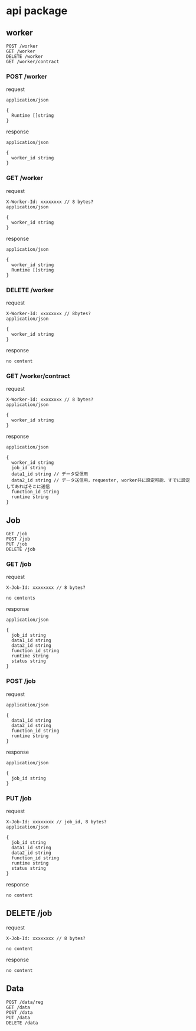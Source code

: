 # api package

## worker

```
POST /worker
GET /worker
DELETE /worker
GET /worker/contract
```

### POST /worker

request

```
application/json

{
  Runtime []string
}
```

response

```
application/json

{
  worker_id string
}
```

### GET /worker

request

```
X-Worker-Id: xxxxxxxx // 8 bytes?
application/json

{
  worker_id string
}

```

response

```
application/json

{
  worker_id string
  Runtime []string
}
```

### DELETE /worker

request

```
X-Worker-Id: xxxxxxxx // 8bytes?
application/json

{
  worker_id string
}
```

response

```
no content
```

### GET /worker/contract

request

```
X-Worker-Id: xxxxxxxx // 8 bytes?
application/json

{
  worker_id string
}
```

response

```
application/json

{
  worker_id string
  job_id string
  data1_id string // データ受信用
  data2_id string // データ送信用，requester, worker共に設定可能．すでに設定してあればそこに送信
  function_id string
  runtime string
}
```

## Job

```
GET /job
POST /job
PUT /job
DELETE /job
```

### GET /job

request

```
X-Job-Id: xxxxxxxx // 8 bytes?

no contents
```

response

```
application/json

{
  job_id string
  data1_id string
  data2_id string
  function_id string
  runtime string
  status string
}
```

### POST /job

request

```
application/json

{
  data1_id string
  data2_id string
  function_id string
  runtime string
}
```

response

```
application/json

{
  job_id string
}
```

### PUT /job

request

```
X-Job-Id: xxxxxxxx // job_id, 8 bytes?
application/json

{
  job_id string
  data1_id string
  data2_id string
  function_id string
  runtime string
  status string
}
```

response

```
no content
```

## DELETE /job

request

```
X-Job-Id: xxxxxxxx // 8 bytes?

no content
```

response

```
no content
```

## Data

```
POST /data/reg
GET /data
POST /data
PUT /data
DELETE /data
```
